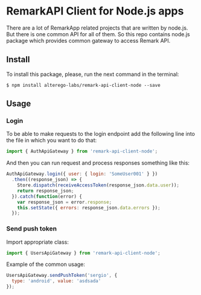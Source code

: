 # RemarkAPI Client for Node.js apps

There are a lot of RemarkApp related projects that are written by node.js. But there is one common API for all of them.
So this repo contains node.js package which provides common gateway to access Remark API.

## Install

To install this package, please, run the next command in the terminal:

```
$ npm install alterego-labs/remark-api-client-node --save
```

## Usage

### Login

To be able to make requests to the login endpoint add the following line into the file in which you want to do that:

```javascript
import { AuthApiGateway } from 'remark-api-client-node';
```

And then you can run request and process responses something like this:

```javascript
AuthApiGateway.login({ user: { login: 'SomeUser001' } })
  .then((response_json) => {
    Store.dispatch(receiveAccessToken(response_json.data.user));
    return response_json;
  }).catch(function(error) {
    var response_json = error.response;
    this.setState({ errors: response_json.data.errors });
  });
```

### Send push token

Import appropriate class:

```javascript
import { UsersApiGateway } from 'remark-api-client-node';
```

Example of the common usage:

```javascript
UsersApiGateway.sendPushToken('sergio', {
  type: 'android', value: 'asdsada'
});
```
